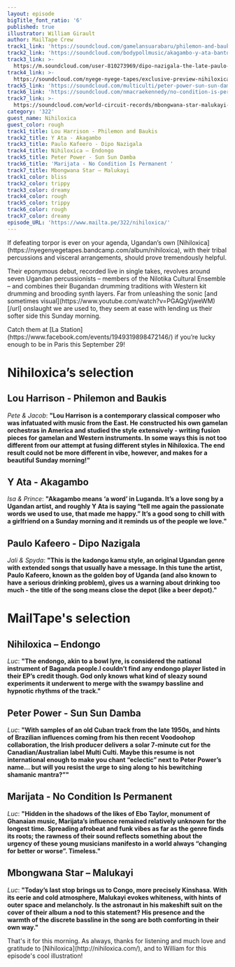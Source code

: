 ```yaml
---
layout: episode
bigTitle_font_ratio: '6'
published: true
illustrator: William Girault
author: MailTape Crew
track1_link: 'https://soundcloud.com/gamelansuarabaru/philemon-and-baukis-lou-harrison'
track2_link: 'https://soundcloud.com/bodypollmusic/akagambo-y-ata-banton'
track3_link: >-
  https://m.soundcloud.com/user-810273969/dipo-nazigala-the-late-paulo-kafeero-ssewakiryanga-alex0704363237
track4_link: >-
  https://soundcloud.com/nyege-nyege-tapes/exclusive-preview-nihiloxica-03-endongo-releases-30112017
track5_link: 'https://soundcloud.com/multiculti/peter-power-sun-sun-damba-e'
track6_link: 'https://soundcloud.com/nmacraekennedy/no-condition-is-permanent-marijata'
track7_link: >-
  https://soundcloud.com/world-circuit-records/mbongwana-star-malukayi-feat-konono-no1
category: '322'
guest_name: Nihiloxica
guest_color: rough
track1_title: Lou Harrison - Philemon and Baukis
track2_title: Y Ata - Akagambo
track3_title: Paulo Kafeero - Dipo Nazigala
track4_title: Nihiloxica – Endongo
track5_title: Peter Power - Sun Sun Damba
track6_title: 'Marijata - No Condition Is Permanent '
track7_title: Mbongwana Star – Malukayi
track1_color: bliss
track2_color: trippy
track3_color: dreamy
track4_color: rough
track5_color: trippy
track6_color: rough
track7_color: dreamy
episode_URL: 'https://www.mailta.pe/322/nihiloxica/'
---
```

<p id="introduction">If defeating torpor is ever on your agenda, Ugandan’s own [Nihiloxica](https://nyegenyegetapes.bandcamp.com/album/nihiloxica), with their tribal percussions and visceral arrangements, should prove tremendously helpful.</p>
<p>Their eponymous debut, recorded live in single takes, revolves around seven Ugandan percussionists – members of the Nilotika Cultural Ensemble – and combines their Bugandan drumming traditions with Western kit drumming and brooding synth layers.
Far from unleashing the sonic [and sometimes visual](https://www.youtube.com/watch?v=PGAQgVjweWM)[/url] onslaught we are used to, they seem at ease with lending us their softer side this Sunday morning.</p>
<p> Catch them at [La Station](https://www.facebook.com/events/1949319898472146/) if you’re lucky enough to be in Paris this September 29!</p>


# Nihiloxica’s selection


## Lou Harrison - Philemon and Baukis
_Pete & Jacob_: **"**Lou Harrison is a contemporary classical composer who was infatuated with music from the East. He constructed his own gamelan orchestras in America and studied the style extensively - writing fusion pieces for gamelan and Western instruments. In some ways this is not too different from our attempt at fusing different styles in Nihiloxica. The end result could not be more different in vibe, however, and makes for a beautiful Sunday morning!**"**

## Y Ata - Akagambo
_Isa & Prince_: **"**Akagambo means ‘a word’ in Luganda. It’s a love song by a Ugandan artist, and roughly Y Ata is saying “tell me again the passionate words we used to use, that made me happy.” It’s a good song to chill with a girlfriend on a Sunday morning and it reminds us of the people we love.**"**

## Paulo Kafeero - Dipo Nazigala
_Jali & Spyda_: **"**This is the kadongo kamu style, an original Ugandan genre with extended songs that usually have a message. In this tune the artist, Paulo Kafeero, known as the golden boy of Uganda (and also known to have a serious drinking problem), gives us a warning about drinking too much - the title of the song means close the depot (like a beer depot).**"**


# MailTape's selection

## Nihiloxica – Endongo
_Luc_: **"**The endongo, akin to a bowl lyre, is considered the national instrument of Baganda people.I couldn’t find any endongo player listed in their EP’s credit though. God only knows what kind of sleazy sound experiments it underwent to merge with the swampy bassline and hypnotic rhythms of the track.**"**

## Peter Power - Sun Sun Damba
_Luc_: **"**With samples of an old Cuban track from the late 1950s, and hints of Brazilian influences coming from his then recent Voodoohop collaboration, the Irish producer delivers a solar 7-minute cut for the Canadian/Australian label Multi Culti. Maybe this resume is not international enough to make you chant “eclectic” next to Peter Power’s name… but will you resist the urge to sing along to his bewitching shamanic mantra?”**"**

##  Marijata - No Condition Is Permanent 
_Luc_: **"**Hidden in the shadows of the likes of Ebo Taylor, monument of Ghanaian music, Marijata’s influence remained relatively unknown for the longest time. Spreading afrobeat and funk vibes as far as the genre finds its roots; the rawness of their sound reflects something about the urgency of these young musicians manifesto in a world always “changing for better or worse”. Timeless.**"**

## Mbongwana Star – Malukayi
_Luc_: **"**Today’s last stop brings us to Congo, more precisely Kinshasa. With its eerie and cold atmosphere, Malukayi evokes whiteness, with hints of outer space and melancholy. Is the astronaut in his makeshift suit on the cover of their album a nod to this statement?  His presence and the warmth of the discrete bassline in the song are both comforting in their own way.**"**

<p id="outroduction">That's it for this morning. As always, thanks for listening and much love and gratitude to [Nihiloxica](http://nihiloxica.com/), and to William for this episode's cool illustration!</p>
